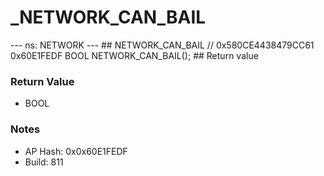 # _NETWORK_CAN_BAIL

--- ns: NETWORK --- ## NETWORK_CAN_BAIL  // 0x580CE4438479CC61 0x60E1FEDF BOOL NETWORK_CAN_BAIL();   ## Return value

### Return Value
* BOOL

### Notes
* AP Hash: 0x0x60E1FEDF
* Build: 811

